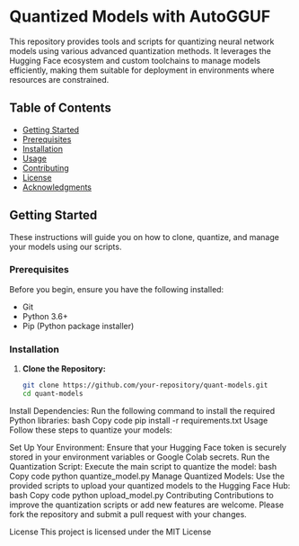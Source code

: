 # Quantized Models with AutoGGUF

This repository provides tools and scripts for quantizing neural network models using various advanced quantization methods. It leverages the Hugging Face ecosystem and custom toolchains to manage models efficiently, making them suitable for deployment in environments where resources are constrained.

## Table of Contents

- [Getting Started](#getting-started)
- [Prerequisites](#prerequisites)
- [Installation](#installation)
- [Usage](#usage)
- [Contributing](#contributing)
- [License](#license)
- [Acknowledgments](#acknowledgments)

## Getting Started

These instructions will guide you on how to clone, quantize, and manage your models using our scripts.

### Prerequisites

Before you begin, ensure you have the following installed:
- Git
- Python 3.6+
- Pip (Python package installer)

### Installation

1. **Clone the Repository:**
   ```bash
   git clone https://github.com/your-repository/quant-models.git
   cd quant-models
Install Dependencies:
Run the following command to install the required Python libraries:
bash
Copy code
pip install -r requirements.txt
Usage
Follow these steps to quantize your models:

Set Up Your Environment:
Ensure that your Hugging Face token is securely stored in your environment variables or Google Colab secrets.
Run the Quantization Script:
Execute the main script to quantize the model:
bash
Copy code
python quantize_model.py
Manage Quantized Models:
Use the provided scripts to upload your quantized models to the Hugging Face Hub:
bash
Copy code
python upload_model.py
Contributing
Contributions to improve the quantization scripts or add new features are welcome. Please fork the repository and submit a pull request with your changes.

License
This project is licensed under the MIT License